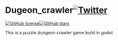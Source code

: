 # Dugeon_crawler[![Twitter](https://img.shields.io/twitter/url?style=social&url=https%3A%2F%2Fgithub.com%2FAlok-joseph%2FDugeon_crawler%2F)](https://twitter.com/intent/tweet?text=Wow:&url=https%3A%2F%2Fgithub.com%2FAlok-joseph%2FDugeon_crawler%2F)
[![GitHub license](https://img.shields.io/github/license/Alok-joseph/Dugeon_crawler)](https://github.com/Alok-joseph/Dugeon_crawler/blob/main/LICENSE)[![GitHub stars](https://img.shields.io/github/stars/Alok-joseph/Dugeon_crawler)](https://github.com/Alok-joseph/Dugeon_crawler/stargazers)

This is a puzzle dungeon crawler game build in godot

